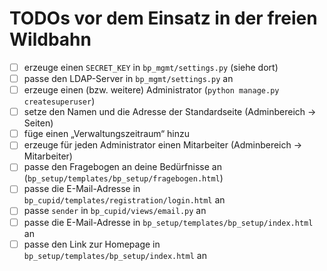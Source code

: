 # TODOs vor dem Einsatz in der freien Wildbahn

- [ ] erzeuge einen `SECRET_KEY` in `bp_mgmt/settings.py` (siehe dort)
- [ ] passe den LDAP-Server in `bp_mgmt/settings.py` an
- [ ] erzeuge einen (bzw. weitere) Administrator (`python manage.py createsuperuser`)
- [ ] setze den Namen und die Adresse der Standardseite (Adminbereich → Seiten)
- [ ] füge einen „Verwaltungszeitraum“ hinzu
- [ ] erzeuge für jeden Administrator einen Mitarbeiter (Adminbereich → Mitarbeiter)
- [ ] passe den Fragebogen an deine Bedürfnisse an (`bp_setup/templates/bp_setup/fragebogen.html`)
- [ ] passe die E-Mail-Adresse in `bp_cupid/templates/registration/login.html` an
- [ ] passe `sender` in `bp_cupid/views/email.py` an
- [ ] passe die E-Mail-Adresse in `bp_setup/templates/bp_setup/index.html` an
- [ ] passe den Link zur Homepage in `bp_setup/templates/bp_setup/index.html` an
